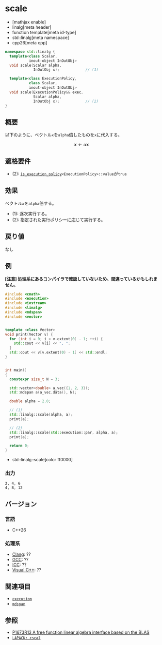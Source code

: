 # scale

* [mathjax enable]
* linalg[meta header]
* function template[meta id-type]
* std::linalg[meta namespace]
* cpp26[meta cpp]


```cpp
namespace std::linalg {
  template<class Scalar,
           inout-object InOutObj>
  void scale(Scalar alpha,
             InOutObj x);            // (1)

  template<class ExecutionPolicy,
           class Scalar,
           inout-object InOutObj>
  void scale(ExecutionPolicy&& exec,
             Scalar alpha,
             InOutObj x);            // (2)
}
```


## 概要
以下のように、ベクトル`x`を`alpha`倍したものを`x`に代入する。

$$
\mathbf{x}\leftarrow\alpha\mathbf{x}
$$


## 適格要件
- (2): [`is_execution_policy`](/reference/execution/is_execution_policy.md)`<ExecutionPolicy>::value`が`true`


## 効果
ベクトル`x`を`alpha`倍する。

- (1): 逐次実行する。
- (2): 指定された実行ポリシーに応じて実行する。


## 戻り値
なし


## 例
**[注意] 処理系にあるコンパイラで確認していないため、間違っているかもしれません。**

```cpp example
#include <cmath>
#include <execution>
#include <iostream>
#include <linalg>
#include <mdspan>
#include <vector>


template <class Vector>
void print(Vector v) {
  for (int i = 0; i < v.extent(0) - 1; ++i) {
    std::cout << v[i] << ", ";
  }
  std::cout << v[v.extent(0) - 1] << std::endl;
}


int main()
{
  constexpr size_t N = 3;

  std::vector<double> a_vec({1, 2, 3});
  std::mdspan a(a_vec.data(), N);

  double alpha = 2.0;

  // (1)
  std::linalg::scale(alpha, a);
  print(a);

  // (2)
  std::linalg::scale(std::execution::par, alpha, a);
  print(a);

  return 0;
}
```
* std::linalg::scale[color ff0000]


### 出力
```
2, 4, 6
4, 8, 12
```


## バージョン
### 言語
- C++26

### 処理系
- [Clang](/implementation.md#clang): ??
- [GCC](/implementation.md#gcc): ??
- [ICC](/implementation.md#icc): ??
- [Visual C++](/implementation.md#visual_cpp): ??


## 関連項目
- [`execution`](/reference/execution.md)
- [`mdspan`](/reference/mdspan.md)


## 参照
- [P1673R13 A free function linear algebra interface based on the BLAS](https://www.open-std.org/jtc1/sc22/wg21/docs/papers/2023/p1673r13.html)
- [`LAPACK: cscal`](https://netlib.org/lapack/explore-html/d2/de8/group__scal_gacce468103c83fa18bae078d5f49fefe2.html#gacce468103c83fa18bae078d5f49fefe2)

